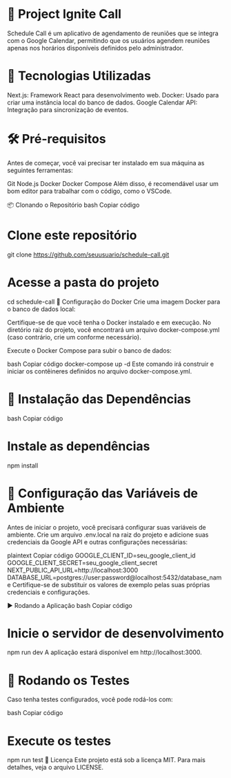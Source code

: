 # 📅 Project Ignite Call
Schedule Call é um aplicativo de agendamento de reuniões que se integra com o Google Calendar, permitindo que os usuários agendem reuniões apenas nos horários disponíveis definidos pelo administrador.

# 🚀 Tecnologias Utilizadas
Next.js: Framework React para desenvolvimento web.
Docker: Usado para criar uma instância local do banco de dados.
Google Calendar API: Integração para sincronização de eventos.
# 🛠️ Pré-requisitos
Antes de começar, você vai precisar ter instalado em sua máquina as seguintes ferramentas:

Git
Node.js
Docker
Docker Compose
Além disso, é recomendável usar um bom editor para trabalhar com o código, como o VSCode.

📦 Clonando o Repositório
bash
Copiar código
# Clone este repositório
git clone https://github.com/seuusuario/schedule-call.git

# Acesse a pasta do projeto
cd schedule-call
🐳 Configuração do Docker
Crie uma imagem Docker para o banco de dados local:

Certifique-se de que você tenha o Docker instalado e em execução. No diretório raiz do projeto, você encontrará um arquivo docker-compose.yml (caso contrário, crie um conforme necessário).

Execute o Docker Compose para subir o banco de dados:

bash
Copiar código
docker-compose up -d
Este comando irá construir e iniciar os contêineres definidos no arquivo docker-compose.yml.

# 🔧 Instalação das Dependências
bash
Copiar código
# Instale as dependências
npm install
# 🔑 Configuração das Variáveis de Ambiente
Antes de iniciar o projeto, você precisará configurar suas variáveis de ambiente. Crie um arquivo .env.local na raiz do projeto e adicione suas credenciais da Google API e outras configurações necessárias:

plaintext
Copiar código
GOOGLE_CLIENT_ID=seu_google_client_id
GOOGLE_CLIENT_SECRET=seu_google_client_secret
NEXT_PUBLIC_API_URL=http://localhost:3000
DATABASE_URL=postgres://user:password@localhost:5432/database_name
Certifique-se de substituir os valores de exemplo pelas suas próprias credenciais e configurações.

▶️ Rodando a Aplicação
bash
Copiar código
# Inicie o servidor de desenvolvimento
npm run dev
A aplicação estará disponível em http://localhost:3000.

# 🧪 Rodando os Testes
Caso tenha testes configurados, você pode rodá-los com:

bash
Copiar código
# Execute os testes
npm run test
📝 Licença
Este projeto está sob a licença MIT. Para mais detalhes, veja o arquivo LICENSE.
